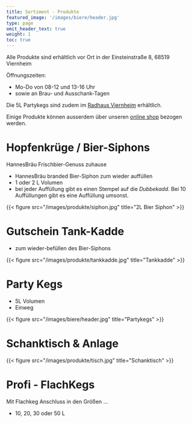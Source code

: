 ```yaml
---
title: Sortiment - Produkte
featured_image: '/images/biere/header.jpg'
type: page
omit_header_text: true
weight: 1
toc: true
---
```


Alle Produkte sind erhältlich vor Ort in der Einsteinstraße 8, 68519 Viernheim

Öffnungszeiten:

- Mo-Do von 08-12 und 13-16 Uhr
- sowie an Brau- und Ausschank-Tagen

Die 5L Partykegs sind zudem im [Radhaus Viernheim](https://goo.gl/maps/nyPwtBn5sH4euzYeA) erhältlich.

Einige Produkte können ausserdem über unseren [online shop](https://hannesbraeu.sumup.link/) bezogen werden.

# Hopfenkrüge / Bier-Siphons

HannesBräu Frischbier-Genuss zuhause

- HannesBräu branded Bier-Siphon zum wieder auffüllen
- 1 oder 2 L Volumen
- bei jeder Auffüllung gibt es einen Stempel auf die _Dubbekadd_. Bei 10 Auffüllungen gibt es eine Auffüllung umsonst.

{{< figure src="/images/produkte/siphon.jpg" title="2L Bier Siphon" >}}

# Gutschein Tank-Kadde

- zum wieder-befüllen des Bier-Siphons

{{< figure src="/images/produkte/tankkadde.jpg" title="Tankkadde" >}}

# Party Kegs

- 5L Volumen
- Einweg

{{< figure src="/images/biere/header.jpg" title="Partykegs" >}}

# Schanktisch & Anlage

{{< figure src="/images/produkte/tisch.jpg" title="Schanktisch" >}}

# Profi - FlachKegs

Mit Flachkeg Anschluss in den Größen ...

- 10, 20, 30 oder 50 L
